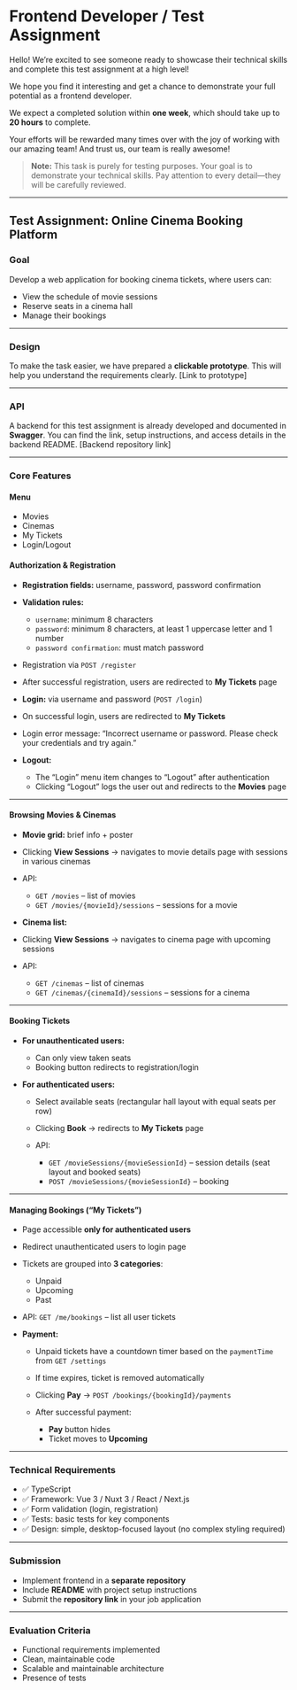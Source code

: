 # Frontend Developer / Test Assignment

Hello! We’re excited to see someone ready to showcase their technical skills and complete this test assignment at a high
level!

We hope you find it interesting and get a chance to demonstrate your full potential as a frontend developer.

We expect a completed solution within **one week**, which should take up to **20 hours** to complete.

Your efforts will be rewarded many times over with the joy of working with our amazing team! And trust us, our team is
really awesome!

> **Note:** This task is purely for testing purposes. Your goal is to demonstrate your technical skills. Pay attention
> to every detail—they will be carefully reviewed.

---

## Test Assignment: Online Cinema Booking Platform

### Goal

Develop a web application for booking cinema tickets, where users can:

* View the schedule of movie sessions
* Reserve seats in a cinema hall
* Manage their bookings

---

### Design

To make the task easier, we have prepared a **clickable prototype**. This will help you understand the requirements
clearly.
[Link to prototype]

---

### API

A backend for this test assignment is already developed and documented in **Swagger**. You can find the link, setup
instructions, and access details in the backend README.
[Backend repository link]

---

### Core Features

#### Menu

* Movies
* Cinemas
* My Tickets
* Login/Logout

#### Authorization & Registration

* **Registration fields:** username, password, password confirmation

* **Validation rules:**

    * `username`: minimum 8 characters
    * `password`: minimum 8 characters, at least 1 uppercase letter and 1 number
    * `password confirmation`: must match password

* Registration via `POST /register`

* After successful registration, users are redirected to **My Tickets** page

* **Login:** via username and password (`POST /login`)

* On successful login, users are redirected to **My Tickets**

* Login error message: “Incorrect username or password. Please check your credentials and try again.”

* **Logout:**

    * The “Login” menu item changes to “Logout” after authentication
    * Clicking “Logout” logs the user out and redirects to the **Movies** page

---

#### Browsing Movies & Cinemas

* **Movie grid:** brief info + poster

* Clicking **View Sessions** → navigates to movie details page with sessions in various cinemas

* API:

    * `GET /movies` – list of movies
    * `GET /movies/{movieId}/sessions` – sessions for a movie

* **Cinema list:**

* Clicking **View Sessions** → navigates to cinema page with upcoming sessions

* API:

    * `GET /cinemas` – list of cinemas
    * `GET /cinemas/{cinemaId}/sessions` – sessions for a cinema

---

#### Booking Tickets

* **For unauthenticated users:**

    * Can only view taken seats
    * Booking button redirects to registration/login

* **For authenticated users:**

    * Select available seats (rectangular hall layout with equal seats per row)
    * Clicking **Book** → redirects to **My Tickets** page
    * API:

        * `GET /movieSessions/{movieSessionId}` – session details (seat layout and booked seats)
        * `POST /movieSessions/{movieSessionId}` – booking

---

#### Managing Bookings (“My Tickets”)

* Page accessible **only for authenticated users**

* Redirect unauthenticated users to login page

* Tickets are grouped into **3 categories**:

    * Unpaid
    * Upcoming
    * Past

* API: `GET /me/bookings` – list all user tickets

* **Payment:**

    * Unpaid tickets have a countdown timer based on the `paymentTime` from `GET /settings`
    * If time expires, ticket is removed automatically
    * Clicking **Pay** → `POST /bookings/{bookingId}/payments`
    * After successful payment:

        * **Pay** button hides
        * Ticket moves to **Upcoming**

---

### Technical Requirements

* ✅ TypeScript
* ✅ Framework: Vue 3 / Nuxt 3 / React / Next.js
* ✅ Form validation (login, registration)
* ✅ Tests: basic tests for key components
* ✅ Design: simple, desktop-focused layout (no complex styling required)

---

### Submission

* Implement frontend in a **separate repository**
* Include **README** with project setup instructions
* Submit the **repository link** in your job application

---

### Evaluation Criteria

* Functional requirements implemented
* Clean, maintainable code
* Scalable and maintainable architecture
* Presence of tests
